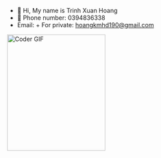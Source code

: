 - 👋 Hi, My name is Trinh Xuan Hoang
- 💞️ Phone number: 0394836338
- Email:
      + For private: hoangkmhd190@gmail.com

<img alt="Coder GIF" height=273 width=229 src="https://user-images.githubusercontent.com/74038190/216655813-c9147cb2-cfee-4955-b591-52cac08f1f60.gif"/>

<!---
RamseyTrinh/RamseyTrinh is a ✨ special ✨ repository because its `README.md` (this file) appears on your GitHub profile.
You can click the Preview link to take a look at your changes.
--->
